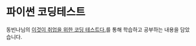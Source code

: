 # 파이썬 코딩테스트

동빈나님의 [이것이 취업을 위한 코딩 테스트다.](https://github.com/ndb796/python-for-coding-test)를 통해 학습하고 공부하는 내용을 담았습니다. 
